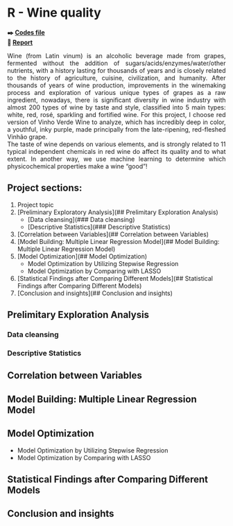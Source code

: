 # R - Wine quality

**:black_nib: [Codes file](https://github.com/Janette-Le/R-Wine-quality/blob/main/Codes.R)**<br>
**:page_with_curl: [Report](https://github.com/Janette-Le/R-Wine-quality/blob/main/Report.pdf)**

<p align="justify">Wine (from Latin vinum) is an alcoholic beverage made from grapes, fermented without the addition of sugars/acids/enzymes/water/other nutrients, with a history lasting for thousands of years and is closely related to the history of agriculture, cuisine, civilization, and humanity. 
After thousands of years of wine production, improvements in the winemaking process and exploration of various unique types of grapes as a raw ingredient, nowadays, there is significant diversity in wine industry with almost 200 types of wine by taste and style, classified into 5 main types: white, red, rosé, sparkling and fortified wine. For this project, I choose red version of Vinho Verde Wine to analyze, which has incredibly deep in color, a youthful, inky purple,  made principally from the late-ripening, red-fleshed Vinhão grape.<br>
The taste of wine depends on various elements, and is strongly related to 11 typical independent chemicals in red wine do affect its quality and to what extent. In another way, we use machine learning to determine which physicochemical properties make a wine “good”!</p>

## Project sections:
1. Project topic
2. [Preliminary Exploratory Analysis](## Prelimitary Exploration Analysis)
   - [Data cleansing](### Data cleansing)
   - [Descriptive Statistics](### Descriptive Statistics)
3. [Correlation between Variables](## Correlation between Variables)
4. [Model Building: Multiple Linear Regression Model](## Model Building: Multiple Linear Regression Model)
5. [Model Optimization](## Model Optimization)
   - Model Optimization by Utilizing Stepwise Regression
   - Model Optimization by Comparing with LASSO
6. [Statistical Findings after Comparing Different Models](## Statistical Findings after Comparing Different Models)
7. [Conclusion and insights](## Conclusion and insights)

## Prelimitary Exploration Analysis
### Data cleansing
   
   
### Descriptive Statistics


## Correlation between Variables
 
## Model Building: Multiple Linear Regression Model


## Model Optimization
   - Model Optimization by Utilizing Stepwise Regression
   - Model Optimization by Comparing with LASSO


## Statistical Findings after Comparing Different Models 


## Conclusion and insights
